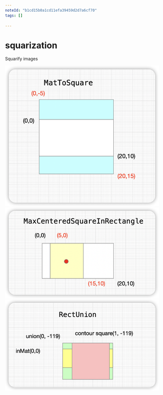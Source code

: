 ```yaml
---
noteId: "b1cd15b0a1cd11efa39459d2d7a6cf70"
tags: []

---
```


# squarization

Squarify images

![MatToSquare](MatToSquare.png)
![MaxCenteredSquareInRectangle](MaxCenteredSquareInRectangle.png)
![RectUnion](RectUnion.png)